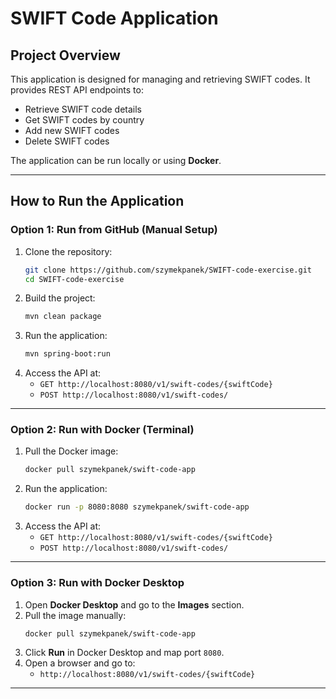 # SWIFT Code Application

## Project Overview
This application is designed for managing and retrieving SWIFT codes. It provides REST API endpoints to:
- Retrieve SWIFT code details
- Get SWIFT codes by country
- Add new SWIFT codes
- Delete SWIFT codes

The application can be run locally or using **Docker**.

---

## How to Run the Application

### Option 1: Run from GitHub (Manual Setup)
1. Clone the repository:
   ```sh
   git clone https://github.com/szymekpanek/SWIFT-code-exercise.git
   cd SWIFT-code-exercise
   ```
2. Build the project:
   ```sh
   mvn clean package
   ```
3. Run the application:
   ```sh
   mvn spring-boot:run
   ```
4. Access the API at:
   - `GET http://localhost:8080/v1/swift-codes/{swiftCode}`
   - `POST http://localhost:8080/v1/swift-codes/`

---

### Option 2: Run with Docker (Terminal)
1. Pull the Docker image:
   ```sh
   docker pull szymekpanek/swift-code-app
   ```
2. Run the application:
   ```sh
   docker run -p 8080:8080 szymekpanek/swift-code-app
   ```
3. Access the API at:
   - `GET http://localhost:8080/v1/swift-codes/{swiftCode}`
   - `POST http://localhost:8080/v1/swift-codes/`

---

### Option 3: Run with Docker Desktop
1. Open **Docker Desktop** and go to the **Images** section.
2. Pull the image manually:
   ```sh
   docker pull szymekpanek/swift-code-app
   ```
3. Click **Run** in Docker Desktop and map port `8080`.
4. Open a browser and go to:
   - `http://localhost:8080/v1/swift-codes/{swiftCode}`

---


